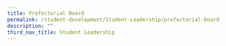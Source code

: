 ```yaml
---
title: Prefectorial Board
permalink: /student-development/Student-Leadership/prefectorial-board
description: ""
third_nav_title: Student Leadership
---
```

